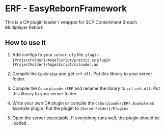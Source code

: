 
# ERF - EasyRebornFramework

This is a C# plugin loader / wrapper for SCP Containment Breach Multiplayer Reborn


## How to use it

1. Add configs to your `server.cfg` file.
`plugin {ProjectFolder}/AngelScript/preinit.as`
`plugin {ProjectFolder}/AngelScript/csloader.as`

2. Compile the `CppBridge` and get `crf.dll`. Put this library to your server folder.

3. Compile the `CsharpLoader/ERF` and rename the library to `crf.net.dll`. Put this library to your server folder.

4. Write your own C# plugin or compile the `CsharpLoader/ERF.Example` as example plugin. Put the plugin to `{ServerFolder}/Plugins`

5. Open the server executable. If everything runs well, the plugin should be loaded.
